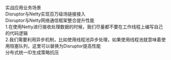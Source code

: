 实战应用业务场景  
Disruptor与Netty实现百万级场链接接入<br>
Disruptor与Netty网络通信框架整合提升性能<br>
1.在使用Netty进行接收处理数据的时候，我们尽量都不要在工作线程上编写自己的代码逻辑<br>
2.我们需要利用异步机制，比如使用线程池异步处理，如果使用线程池就意味着使用阻塞队列，这里可以替换为Disruptor提高性能<br>
分布式统一ID生成策略抗压